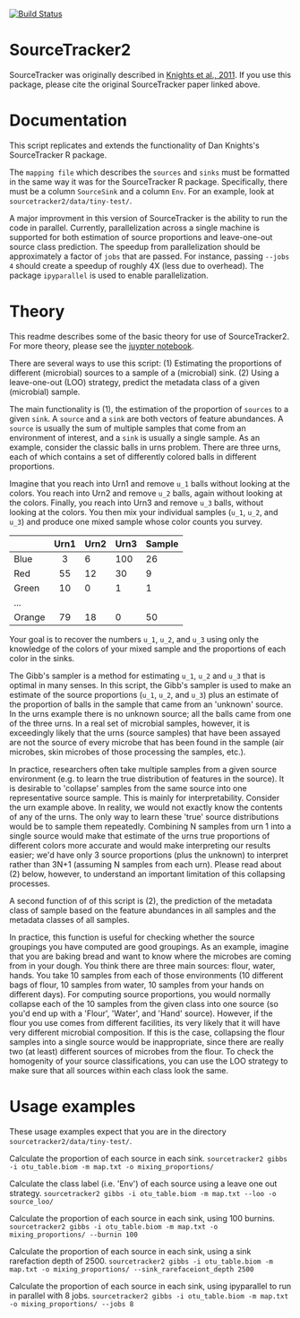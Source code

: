 [![Build Status](https://travis-ci.com/biota/sourcetracker2.svg?token=cRee6r8tqQgg7M8jqmie)](https://travis-ci.com/biota/sourcetracker2)

# SourceTracker2

SourceTracker was originally described in [Knights et al., 2011](http://www.ncbi.nlm.nih.gov/pubmed/21765408).
If you use this package, please cite the original SourceTracker paper linked 
above.

# Documentation

This script replicates and extends the functionality of Dan Knights's
SourceTracker R package.

The ``mapping file`` which describes the ``sources`` and ``sinks`` must be
formatted in the same way it was for the SourceTracker R package. Specifically, 
there must be a column ``SourceSink`` and a column ``Env``. For an example, look
at ``sourcetracker2/data/tiny-test/``. 

A major improvment in this version of SourceTracker is the ability to run the
code in parallel. Currently, parallelization across a single machine is
supported for both estimation of source proportions and leave-one-out source
class prediction. The speedup from parallelization should be approximately a 
factor of ``jobs`` that are passed. For instance, passing ``--jobs 4`` should
create a speedup of roughly 4X (less due to overhead). The package 
``ipyparallel`` is used to enable parallelization.

# Theory

This readme describes some of the basic theory for use of SourceTracker2. For
more theory, please see the [juypter notebook](currently_broken_link.html).

There are several ways to use this script:
 (1) Estimating the proportions of different (microbial) sources to a sample of
     a (microbial) sink.
 (2) Using a leave-one-out (LOO) strategy, predict the metadata class of a
     given (microbial) sample.

The main functionality is (1), the estimation of the proportion of `sources`
to a given `sink`. A `source` and a `sink` are both vectors of feature
abundances. A  `source` is usually the sum of multiple samples that come from
an environment of interest, and a `sink` is usually a single sample. As an
example, consider the classic balls in urns problem. There are three urns, each
of which contains a set of differently colored balls in different proportions.

Imagine that you reach into Urn1 and remove ``u_1`` balls without looking at the
colors. You reach into Urn2 and remove ``u_2`` balls, again without looking at
the colors. Finally, you reach into Urn3 and remove ``u_3`` balls, without
looking at the colors. You then mix your individual samples (``u_1``, ``u_2``,
and ``u_3``) and produce one mixed sample whose color counts you survey.

|        | Urn1 | Urn2 | Urn3 | Sample |
|--------|:----:|------|------|--------|
| Blue   |   3  | 6    | 100  | 26     |
| Red    |  55  | 12   | 30   | 9      |
| Green  |  10  | 0    | 1    | 1      |
| ...    |      |      |      |        |
| Orange | 79   | 18   | 0    | 50     |


Your goal is to recover the numbers ``u_1``, ``u_2``, and ``u_3`` using only the
knowledge of the colors of your mixed sample and the proportions of each color
in the sinks.

The Gibb's sampler is a method for estimating ``u_1``, ``u_2`` and ``u_3`` that
is optimal in many senses. In this script, the Gibb's sampler is used to make an
estimate of the source proportions (``u_1``, ``u_2``, and ``u_3``) plus an
estimate of the proportion of balls in the sample that came from an 'unknown'
source. In the urns example there is no unknown source; all the balls came from
one of the three urns. In a real set of microbial samples, however, it is
exceedingly likely that the urns (source samples) that have been assayed are not
the source of every microbe that has been found in the sample (air microbes,
skin microbes of those processing the samples, etc.).

In practice, researchers often take multiple samples from a given source
environment (e.g. to learn the true distribution of features in the source). It
is desirable to 'collapse' samples from the same source into one representative
source sample. This is mainly for interpretability. Consider the urn example
above. In reality, we would not exactly know the contents of any of the urns.
The only way to learn these 'true' source distributions would be to sample them
repeatedly. Combining N samples from urn 1 into a single source would make that
estimate of the urns true proportions of different colors more accurate and
would make interpreting our results easier; we'd have only 3 source proportions
(plus the unknown) to interpret rather than 3N+1 (assuming N samples from each
urn). Please read about (2) below, however, to understand an important
limitation of this collapsing processes.

A second function of of this script is (2), the prediction of the metadata class
of sample based on the feature abundances in all samples and the metadata
classes of all samples.

In practice, this function is useful for checking whether the source groupings
you have computed are good groupings. As an example, imagine that you are baking
bread and want to know where the microbes are coming from in your dough. 
You think there are three main sources: flour, water, hands. You take 10 samples
from each of those environments (10 different bags of flour, 10 samples from
water, 10 samples from your hands on different days). For computing source
proportions, you would normally collapse each of the 10 samples from the given 
class into one source (so you'd end up with a 'Flour', 'Water', and 'Hand'
source). However, if the flour you use comes from different facilities, its very
likely that it will have very different microbial composition. If this is the
case, collapsing the flour samples into a single source would be inappropriate,
since there are really two (at least) different sources of microbes from the
flour. To check the homogenity of your source classifications, you can use the
LOO strategy to make sure that all sources within each class look the same.

# Usage examples

These usage examples expect that you are in the directory
``sourcetracker2/data/tiny-test/``.

Calculate the proportion of each source in each sink.
``sourcetracker2 gibbs -i otu_table.biom -m map.txt -o mixing_proportions/``

Calculate the class label (i.e. 'Env') of each source using a leave one out
strategy.
``sourcetracker2 gibbs -i otu_table.biom -m map.txt --loo -o source_loo/``

Calculate the proportion of each source in each sink, using 100 burnins.
``sourcetracker2 gibbs -i otu_table.biom -m map.txt -o mixing_proportions/ --burnin 100``

Calculate the proportion of each source in each sink, using a sink 
rarefaction depth of 2500.
``sourcetracker2 gibbs -i otu_table.biom -m map.txt -o mixing_proportions/ --sink_rarefaceiont_depth 2500``

Calculate the proportion of each source in each sink, using ipyparallel to run
in parallel with 8 jobs.
``sourcetracker2 gibbs -i otu_table.biom -m map.txt -o mixing_proportions/ --jobs 8``
```


